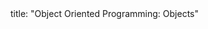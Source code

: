 <frontmatter>
title: "Object Oriented Programming: Objects"
</frontmatter>

<include src="container-inPage-asFlat.md" boilerplate />